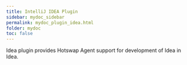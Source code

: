 ```yaml
---
title: IntelliJ IDEA Plugin
sidebar: mydoc_sidebar
permalink: mydoc_plugin_idea.html
folder: mydoc
toc: false
---
```


Idea plugin provides Hotswap Agent support for development of Idea in Idea.
